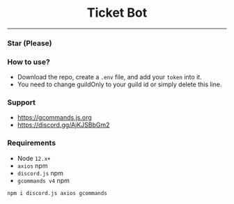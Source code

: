 <div align="center">
    <h1>Ticket Bot</h1>
</div>

----

### Star (Please)


### **How to use?**
- Download the repo, create a `.env` file, and add your `token` into it.
- You need to change guildOnly to your guild id or simply delete this line.

### Support
 - https://gcommands.js.org
 - https://discord.gg/AjKJSBbGm2

### Requirements
 - Node `12.x+`
 - `axios` npm
 - `discord.js` npm
 - `gcommands v4` npm


 `npm i discord.js axios gcommands`

